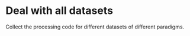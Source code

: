 # Deal with all datasets

Collect the processing code for different datasets of different paradigms.
